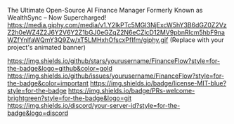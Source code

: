 The Ultimate Open-Source AI Finance Manager
Formerly Known as WealthSync – Now Supercharged!
https://media.giphy.com/media/v1.Y2lkPTc5MGI3NjExcW5hY3B6dGZ0Z2VzZ2h0eWZ4Z2J6Y2V6Y2Z1bGJ0eGZqZ2N6eCZlcD12MV9pbnRlcm5hbF9naWZfYnlfaWQmY3Q9Zw/xT5LMHxhOfscxPfIfm/giphy.gif (Replace with your project's animated banner)

https://img.shields.io/github/stars/yourusername/FinanceFlow?style=for-the-badge&logo=github&color=gold
https://img.shields.io/github/issues/yourusername/FinanceFlow?style=for-the-badge&color=important
https://img.shields.io/badge/license-MIT-blue?style=for-the-badge
https://img.shields.io/badge/PRs-welcome-brightgreen?style=for-the-badge&logo=git
https://img.shields.io/discord/your-server-id?style=for-the-badge&logo=discord
